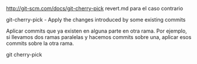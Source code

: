 http://git-scm.com/docs/git-cherry-pick
revert.md para el caso contrario

git-cherry-pick - Apply the changes introduced by some existing commits

Aplicar commits que ya existen en alguna parte en otra rama.
Por ejemplo, si llevamos dos ramas paralelas y hacemos commits sobre una, aplicar esos commits sobre la otra rama.


git cherry-pick <numero-feo-del-commit-de-otra-rama>
